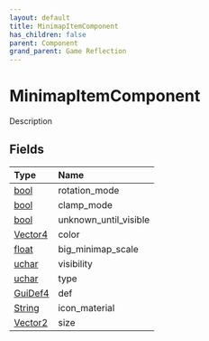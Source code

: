 ```yaml
---
layout: default
title: MinimapItemComponent
has_children: false
parent: Component
grand_parent: Game Reflection
---
```

# MinimapItemComponent
Description 

## Fields

| Type | Name |
|:-------------|:--------------|
| [bool](/docs/game-reflection/components/bool) | rotation_mode |
| [bool](/docs/game-reflection/components/bool) | clamp_mode |
| [bool](/docs/game-reflection/components/bool) | unknown_until_visible |
| [Vector4](/docs/game-reflection/classes/vector4) | color |
| [float](/docs/game-reflection/components/float) | big_minimap_scale |
| [uchar](/docs/game-reflection/enums/uchar) | visibility |
| [uchar](/docs/game-reflection/enums/uchar) | type |
| [GuiDef4](/docs/game-reflection/components/gui_def4) | def |
| [String](/docs/game-reflection/components/string) | icon_material |
| [Vector2](/docs/game-reflection/classes/vector2) | size |

